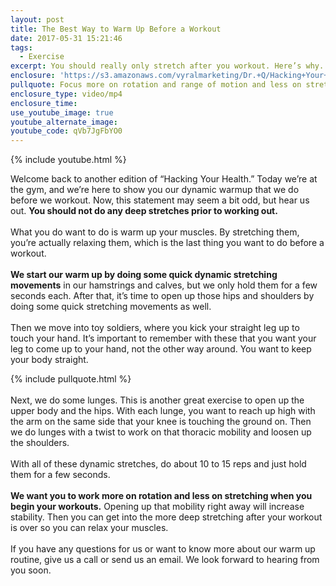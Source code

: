 ```yaml
---
layout: post
title: The Best Way to Warm Up Before a Workout
date: 2017-05-31 15:21:46
tags:
  - Exercise
excerpt: You should really only stretch after you workout. Here’s why.
enclosure: 'https://s3.amazonaws.com/vyralmarketing/Dr.+Q/Hacking+Your+Health+Warm+Up+Before+Exercise.mp4'
pullquote: Focus more on rotation and range of motion and less on stretching.
enclosure_type: video/mp4
enclosure_time:
use_youtube_image: true
youtube_alternate_image:
youtube_code: qVb7JgFbYO0
---
```



{% include youtube.html %}

Welcome back to another edition of “Hacking Your Health.” Today we’re at the gym, and we’re here to show you our dynamic warmup that we do before we workout. Now, this statement may seem a bit odd, but hear us out. **You should not do any deep stretches prior to working out.&nbsp;
<br>&nbsp;**
<br>What you do want to do is warm up your muscles. By stretching them, you’re actually relaxing them, which is the last thing you want to do before a workout.
<br>&nbsp;
<br>**We start our warm up by doing some quick dynamic stretching movements** in our hamstrings and calves, but we only hold them for a few seconds each. After that, it’s time to open up those hips and shoulders by doing some quick stretching movements as well.&nbsp;
<br>&nbsp;
<br>Then we move into toy soldiers, where you kick your straight leg up to touch your hand. It’s important to remember with these that you want your leg to come up to your hand, not the other way around. You want to keep your body straight.

{% include pullquote.html %}
<br>&nbsp;
<br>Next, we do some lunges. This is another great exercise to open up the upper body and the hips. With each lunge, you want to reach up high with the arm on the same side that your knee is touching the ground on. Then we do lunges with a twist to work on that thoracic mobility and loosen up the shoulders.&nbsp;
<br>&nbsp;
<br>With all of these dynamic stretches, do about 10 to 15 reps and just hold them for a few seconds.&nbsp;
<br>&nbsp;
<br>**We want you to work more on rotation and less on stretching when you begin your workouts.** Opening up that mobility right away will increase stability. Then you can get into the more deep stretching after your workout is over so you can relax your muscles.
<br>&nbsp;
<br>If you have any questions for us or want to know more about our warm up routine, give us a call or send us an email. We look forward to hearing from you soon.